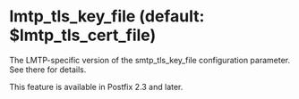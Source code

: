 # lmtp_tls_key_file (default: $lmtp_tls_cert_file)
 The LMTP-specific version of the smtp\_tls\_key\_file
configuration parameter. See there for details. 


 This feature is available in Postfix 2.3 and later. 


